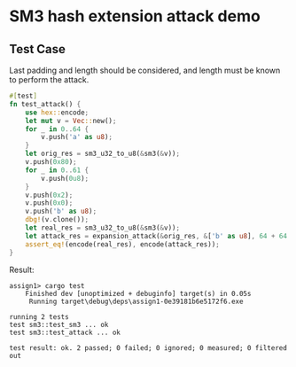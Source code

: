 # SM3 hash extension attack demo

## Test Case

Last padding and length should be considered, and length must be known to perform the attack.

```Rust
#[test]
fn test_attack() {
    use hex::encode;
    let mut v = Vec::new();
    for _ in 0..64 {
        v.push('a' as u8);
    }
    let orig_res = sm3_u32_to_u8(&sm3(&v));
    v.push(0x80);
    for _ in 0..61 {
        v.push(0u8);
    }
    v.push(0x2);
    v.push(0x0);
    v.push('b' as u8);
    dbg!(v.clone());
    let real_res = sm3_u32_to_u8(&sm3(&v));
    let attack_res = expansion_attack(&orig_res, &['b' as u8], 64 + 64 + 1);
    assert_eq!(encode(real_res), encode(attack_res));
}
```

Result:

```
assign1> cargo test
    Finished dev [unoptimized + debuginfo] target(s) in 0.05s
     Running target\debug\deps\assign1-0e39181b6e5172f6.exe

running 2 tests
test sm3::test_sm3 ... ok
test sm3::test_attack ... ok

test result: ok. 2 passed; 0 failed; 0 ignored; 0 measured; 0 filtered out
```
